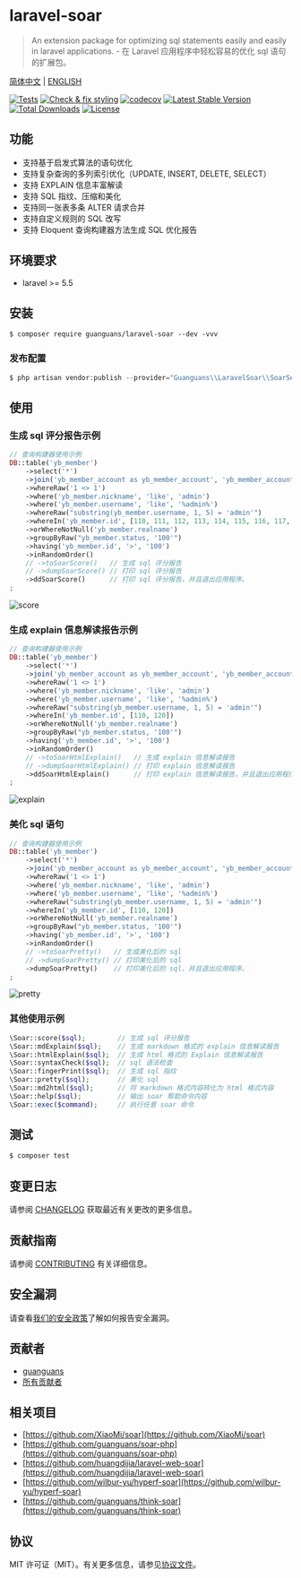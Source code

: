# laravel-soar

> An extension package for optimizing sql statements easily and easily in laravel applications. - 在 Laravel 应用程序中轻松容易的优化 sql 语句的扩展包。

[简体中文](README.md) | [ENGLISH](README-EN.md)

[![Tests](https://github.com/guanguans/laravel-soar/workflows/Tests/badge.svg)](https://github.com/guanguans/laravel-soar/actions)
[![Check & fix styling](https://github.com/guanguans/laravel-soar/workflows/Check%20&%20fix%20styling/badge.svg)](https://github.com/guanguans/laravel-soar/actions)
[![codecov](https://codecov.io/gh/guanguans/laravel-soar/branch/main/graph/badge.svg?token=URGFAWS6S4)](https://codecov.io/gh/guanguans/laravel-soar)
[![Latest Stable Version](https://poser.pugx.org/guanguans/laravel-soar/v)](//packagist.org/packages/guanguans/laravel-soar)
[![Total Downloads](https://poser.pugx.org/guanguans/laravel-soar/downloads)](//packagist.org/packages/guanguans/laravel-soar)
[![License](https://poser.pugx.org/guanguans/laravel-soar/license)](//packagist.org/packages/guanguans/laravel-soar)

## 功能

* 支持基于启发式算法的语句优化
* 支持复杂查询的多列索引优化（UPDATE, INSERT, DELETE, SELECT）
* 支持 EXPLAIN 信息丰富解读
* 支持 SQL 指纹、压缩和美化
* 支持同一张表多条 ALTER 请求合并
* 支持自定义规则的 SQL 改写
* 支持 Eloquent 查询构建器方法生成 SQL 优化报告

## 环境要求

* laravel >= 5.5

## 安装

``` shell
$ composer require guanguans/laravel-soar --dev -vvv
```

### 发布配置

```php
$ php artisan vendor:publish --provider="Guanguans\\LaravelSoar\\SoarServiceProvider"
```

## 使用

### 生成 sql 评分报告示例

``` php
// 查询构建器使用示例
DB::table('yb_member')
    ->select('*')
    ->join('yb_member_account as yb_member_account', 'yb_member_account.member_id', '=', 'yb_member.id')
    ->whereRaw('1 <> 1')
    ->where('yb_member.nickname', 'like', 'admin')
    ->where('yb_member.username', 'like', '%admin%')
    ->whereRaw("substring(yb_member.username, 1, 5) = 'admin'")
    ->whereIn('yb_member.id', [110, 111, 112, 113, 114, 115, 116, 117, 118, 119, 120])
    ->orWhereNotNull('yb_member.realname')
    ->groupByRaw("yb_member.status, '100'")
    ->having('yb_member.id', '>', '100')
    ->inRandomOrder()
    // ->toSoarScore()   // 生成 sql 评分报告
    // ->dumpSoarScore() // 打印 sql 评分报告
    ->ddSoarScore()      // 打印 sql 评分报告，并且退出应用程序。
;
```

![score](./docs/score.png)

### 生成 explain 信息解读报告示例

``` php
// 查询构建器使用示例
DB::table('yb_member')
    ->select('*')
    ->join('yb_member_account as yb_member_account', 'yb_member_account.member_id', '=', 'yb_member.id')
    ->whereRaw('1 <> 1')
    ->where('yb_member.nickname', 'like', 'admin')
    ->where('yb_member.username', 'like', '%admin%')
    ->whereRaw("substring(yb_member.username, 1, 5) = 'admin'")
    ->whereIn('yb_member.id', [110, 120])
    ->orWhereNotNull('yb_member.realname')
    ->groupByRaw("yb_member.status, '100'")
    ->having('yb_member.id', '>', '100')
    ->inRandomOrder()
    // ->toSoarHtmlExplain()   // 生成 explain 信息解读报告
    // ->dumpSoarHtmlExplain() // 打印 explain 信息解读报告
    ->ddSoarHtmlExplain()      // 打印 explain 信息解读报告，并且退出应用程序。
;
```

![explain](./docs/explain.png)

### 美化 sql 语句

``` php
// 查询构建器使用示例
DB::table('yb_member')
    ->select('*')
    ->join('yb_member_account as yb_member_account', 'yb_member_account.member_id', '=', 'yb_member.id')
    ->whereRaw('1 <> 1')
    ->where('yb_member.nickname', 'like', 'admin')
    ->where('yb_member.username', 'like', '%admin%')
    ->whereRaw("substring(yb_member.username, 1, 5) = 'admin'")
    ->whereIn('yb_member.id', [110, 120])
    ->orWhereNotNull('yb_member.realname')
    ->groupByRaw("yb_member.status, '100'")
    ->having('yb_member.id', '>', '100')
    ->inRandomOrder()
    // ->toSoarPretty()   // 生成美化后的 sql
    // ->dumpSoarPretty() // 打印美化后的 sql
    ->dumpSoarPretty()    // 打印美化后的 sql，并且退出应用程序。
;
```

![pretty](./docs/pretty.png)

### 其他使用示例

``` php
\Soar::score($sql);        // 生成 sql 评分报告
\Soar::mdExplain($sql);    // 生成 markdown 格式的 explain 信息解读报告
\Soar::htmlExplain($sql);  // 生成 html 格式的 Explain 信息解读报告
\Soar::syntaxCheck($sql);  // sql 语法检查
\Soar::fingerPrint($sql);  // 生成 sql 指纹
\Soar::pretty($sql);       // 美化 sql
\Soar::md2html($sql);      // 将 markdown 格式内容转化为 html 格式内容
\Soar::help($sql);         // 输出 soar 帮助命令内容
\Soar::exec($command);     // 执行任意 soar 命令
```

## 测试

``` bash
$ composer test
```

## 变更日志

请参阅 [CHANGELOG](CHANGELOG.md) 获取最近有关更改的更多信息。

## 贡献指南

请参阅 [CONTRIBUTING](.github/CONTRIBUTING.md) 有关详细信息。

## 安全漏洞

请查看[我们的安全政策](../../security/policy)了解如何报告安全漏洞。

## 贡献者

* [guanguans](https://github.com/guanguans)
* [所有贡献者](../../contributors)

## 相关项目

* [https://github.com/XiaoMi/soar](https://github.com/XiaoMi/soar)
* [https://github.com/guanguans/soar-php](https://github.com/guanguans/soar-php)
* [https://github.com/huangdijia/laravel-web-soar](https://github.com/huangdijia/laravel-web-soar)
* [https://github.com/wilbur-yu/hyperf-soar](https://github.com/wilbur-yu/hyperf-soar)
* [https://github.com/guanguans/think-soar](https://github.com/guanguans/think-soar)

## 协议

MIT 许可证（MIT）。有关更多信息，请参见[协议文件](LICENSE)。